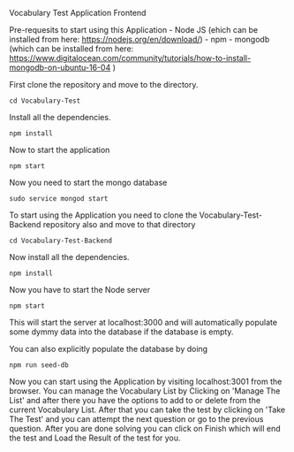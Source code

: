 Vocabulary Test Application Frontend

Pre-requesits to start using this Application
	- Node JS (ehich can be installed from here: https://nodejs.org/en/download/)
	- npm 
	- mongodb (which can be installed from here: https://www.digitalocean.com/community/tutorials/how-to-install-mongodb-on-ubuntu-16-04 )

First clone the repository and move to the directory.

	cd Vocabulary-Test

Install all the dependencies.

	npm install

Now to start the application

	npm start

Now you need to start the mongo database

	sudo service mongod start

To start using the Application you need to clone the Vocabulary-Test-Backend repository also and move to that directory

	cd Vocabulary-Test-Backend

Now install all the dependencies.

	npm install

Now you have to start the Node server

	npm start

This will start the server at localhost:3000 and will automatically populate some dymmy data into the database if the database is empty.

You can also explicitly populate the database by doing

	npm run seed-db


Now you can start using the Application by visiting localhost:3001 from the browser.
You can manage the Vocabulary List by Clicking on 'Manage The List' and after there you have the options to add to or delete from the current  Vocabulary List.
After that you can take the test by clicking on 'Take The Test' and you can attempt the next question or go to the previous question.
After you are done solving you can click on Finish which will end the test and Load the Result of the test for you.
